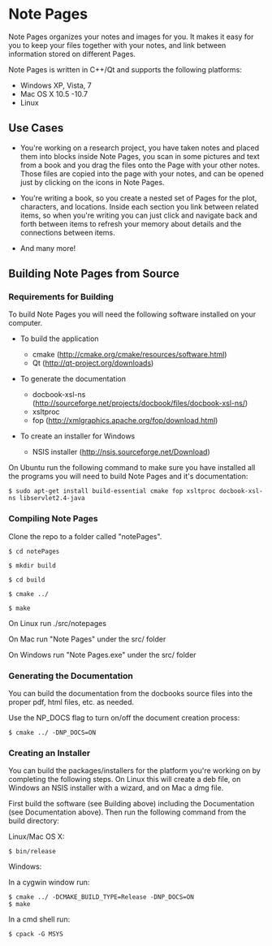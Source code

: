 Note Pages
===========

Note Pages organizes your notes and images for you. It makes it easy for you to keep your files together with your notes, and link between information stored on different Pages.

Note Pages is written in C++/Qt and supports the following platforms:

* Windows XP, Vista, 7
* Mac OS X 10.5 -10.7
* Linux

Use Cases
----------

* You're working on a research project, you have taken notes and placed them into blocks inside Note Pages, you scan in some pictures and text from a book and you drag the files onto the Page with your other notes. Those files are copied into the page with your notes, and can be opened just by clicking on the icons in Note Pages.


* You're writing a book, so you create a nested set of Pages for the plot, characters, and locations. Inside each section you link between related items, so when you're writing you can just click and navigate back and forth between items to refresh your memory about details and the connections between items.

* And many more!

Building Note Pages from Source
--------------------------------

### Requirements for Building ###
To build Note Pages you will need the following software installed on your computer.

*   To build the application
    *    cmake (<http://cmake.org/cmake/resources/software.html>)
    *    Qt (<http://qt-project.org/downloads>)

*   To generate the documentation
    *    docbook-xsl-ns (<http://sourceforge.net/projects/docbook/files/docbook-xsl-ns/>)
    *    xsltproc
    *    fop (<http://xmlgraphics.apache.org/fop/download.html>)

*   To create an installer for Windows
    *   NSIS installer (<http://nsis.sourceforge.net/Download>)

On Ubuntu run the following command to make sure you have installed all the programs you will need to build Note Pages and it's documentation:

    $ sudo apt-get install build-essential cmake fop xsltproc docbook-xsl-ns libservlet2.4-java

### Compiling Note Pages ###

Clone the repo to a folder called "notePages".

    $ cd notePages
    
    $ mkdir build
    
    $ cd build
    
    $ cmake ../
    
    $ make
    
On Linux run ./src/notepages

On Mac run "Note Pages" under the src/ folder

On Windows run "Note Pages.exe" under the src/ folder


### Generating the Documentation ###

You can build the documentation from the docbooks source files into the proper pdf, html files, etc. as needed.

Use the NP_DOCS flag to turn on/off the document creation process:

    $ cmake ../ -DNP_DOCS=ON

### Creating an Installer ###

You can build the packages/installers for the platform you're working on by completing the following steps. On Linux this will create a deb file, on Windows an NSIS installer with a wizard, and on Mac a dmg file.

First build the software (see Building above) including the Documentation (see Documentation above). Then run the following command from the build directory:

Linux/Mac OS X:

    $ bin/release

Windows:

In a cygwin window run:

    $ cmake ../ -DCMAKE_BUILD_TYPE=Release -DNP_DOCS=ON
    $ make

In a cmd shell run:

    $ cpack -G MSYS

